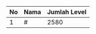 | No | Nama            | Jumlah Level |
|----|-----------------|--------------|
| 1  | #    |    2580        |
